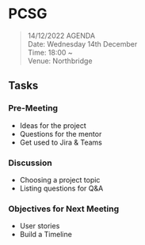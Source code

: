 # PCSG

>14/12/2022 AGENDA
<br>Date: Wednesday 14th December
<br>Time: 18:00 ~
<br>Venue: Northbridge

## Tasks
### Pre-Meeting	
+ Ideas for the project
+ Questions for the mentor
+ Get used to Jira & Teams

### Discussion	
+ Choosing a project topic
+	Listing questions for Q&A

### Objectives for Next Meeting
+ User stories
+ Build a Timeline

